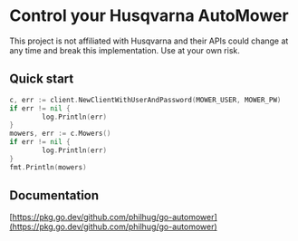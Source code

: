 # Control your Husqvarna AutoMower

This project is not affiliated with Husqvarna and their APIs could change at any time and break this implementation.
Use at your own risk.

## Quick start
```go
c, err := client.NewClientWithUserAndPassword(MOWER_USER, MOWER_PW)
if err != nil {
        log.Println(err)
}
mowers, err := c.Mowers()
if err != nil {
        log.Println(err)
}
fmt.Println(mowers)
```

## Documentation
[https://pkg.go.dev/github.com/philhug/go-automower](https://pkg.go.dev/github.com/philhug/go-automower)
